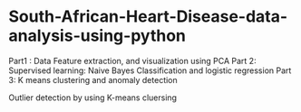# South-African-Heart-Disease-data-analysis-using-python
Part1 : Data Feature extraction, and visualization using PCA Part 2: Supervised learning: Naive Bayes Classification and logistic regression Part 3: K means clustering and anomaly detection


Outlier detection by using K-means cluersing 
